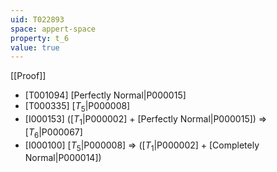 ```yaml
---
uid: T022893
space: appert-space
property: t_6
value: true
---
```

[[Proof]]

* [T001094] [Perfectly Normal|P000015]
* [T000335] [$T_5$|P000008]
* [I000153] ([$T_1$|P000002] + [Perfectly Normal|P000015]) => [$T_6$|P000067]
* [I000100] [$T_5$|P000008] => ([$T_1$|P000002] + [Completely Normal|P000014])

